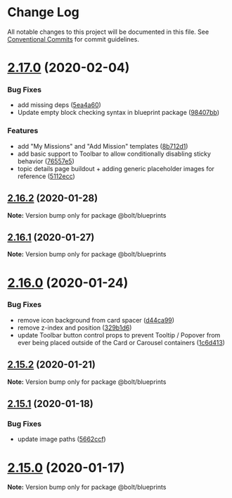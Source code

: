 # Change Log

All notable changes to this project will be documented in this file.
See [Conventional Commits](https://conventionalcommits.org) for commit guidelines.

# [2.17.0](https://github.com/boltdesignsystem/bolt/tree/master/docs-site/src/pages/pattern-lab/_patterns/03-blueprints/compare/v2.16.3...v2.17.0) (2020-02-04)


### Bug Fixes

* add missing deps ([5ea4a60](https://github.com/boltdesignsystem/bolt/tree/master/docs-site/src/pages/pattern-lab/_patterns/03-blueprints/commit/5ea4a608b33c12cac973118ae546c8134d6a18da))
* Update empty block checking syntax in blueprint package ([98407bb](https://github.com/boltdesignsystem/bolt/tree/master/docs-site/src/pages/pattern-lab/_patterns/03-blueprints/commit/98407bb6eda1e676dc2ce368a661e221f44ce9c7))


### Features

* add "My Missions" and "Add Mission" templates ([8b712d1](https://github.com/boltdesignsystem/bolt/tree/master/docs-site/src/pages/pattern-lab/_patterns/03-blueprints/commit/8b712d13e8da52909ede660f8015c9f1345b48f8))
* add basic support to Toolbar to allow conditionally disabling sticky behavior ([76557e5](https://github.com/boltdesignsystem/bolt/tree/master/docs-site/src/pages/pattern-lab/_patterns/03-blueprints/commit/76557e59a7728b9dbfeaf9974ac3077839f370c9))
* topic details page buildout + adding generic placeholder images for reference ([5112ecc](https://github.com/boltdesignsystem/bolt/tree/master/docs-site/src/pages/pattern-lab/_patterns/03-blueprints/commit/5112eccd4e6d892095de0765dd51b9e1ab13f9c0))





## [2.16.2](https://github.com/boltdesignsystem/bolt/tree/master/docs-site/src/pages/pattern-lab/_patterns/03-blueprints/compare/v2.16.1...v2.16.2) (2020-01-28)

**Note:** Version bump only for package @bolt/blueprints





## [2.16.1](https://github.com/boltdesignsystem/bolt/tree/master/docs-site/src/pages/pattern-lab/_patterns/03-blueprints/compare/v2.16.0...v2.16.1) (2020-01-27)

**Note:** Version bump only for package @bolt/blueprints





# [2.16.0](https://github.com/boltdesignsystem/bolt/tree/master/docs-site/src/pages/pattern-lab/_patterns/03-blueprints/compare/v2.15.2...v2.16.0) (2020-01-24)


### Bug Fixes

* remove icon background from card spacer ([d44ca99](https://github.com/boltdesignsystem/bolt/tree/master/docs-site/src/pages/pattern-lab/_patterns/03-blueprints/commit/d44ca99daf9c23de3dbb4a4382d35ad89fd87486))
* remove z-index and position ([329b1d6](https://github.com/boltdesignsystem/bolt/tree/master/docs-site/src/pages/pattern-lab/_patterns/03-blueprints/commit/329b1d6070d9db26ae9cae85ab730f3e4a835974))
* update Toolbar button control props to prevent Tooltip / Popover from ever being placed outside of the Card or Carousel containers ([1c6d413](https://github.com/boltdesignsystem/bolt/tree/master/docs-site/src/pages/pattern-lab/_patterns/03-blueprints/commit/1c6d41369bf02d8537bd9a98089f89715b187525))





## [2.15.2](https://github.com/boltdesignsystem/bolt/tree/master/docs-site/src/pages/pattern-lab/_patterns/03-blueprints/compare/v2.15.1...v2.15.2) (2020-01-21)

**Note:** Version bump only for package @bolt/blueprints





## [2.15.1](https://github.com/boltdesignsystem/bolt/tree/master/docs-site/src/pages/pattern-lab/_patterns/03-blueprints/compare/v2.15.0...v2.15.1) (2020-01-18)


### Bug Fixes

* update image paths ([5662ccf](https://github.com/boltdesignsystem/bolt/tree/master/docs-site/src/pages/pattern-lab/_patterns/03-blueprints/commit/5662ccf57e5ed7374811da697408c14265091099))





# [2.15.0](https://github.com/boltdesignsystem/bolt/tree/master/docs-site/src/pages/pattern-lab/_patterns/03-blueprints/compare/v2.14.3...v2.15.0) (2020-01-17)

**Note:** Version bump only for package @bolt/blueprints
